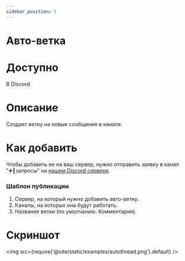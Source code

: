 ```yaml
---
sidebar_position: 5
---
```


# Авто-ветка

# Доступно

В Discord

# Описание

Создает ветку на новые сообщения в канале.

# Как добавить

Чтобы добавить ее на ваш сервер, нужно отправить заявку в канал "➕┃запросы" на [нашем Discord сервере](https://discord.gg/BCp784Gr3x).

### Шаблон публикации

1. Сервер, на который нужно добавить авто-ветку.
2. Каналы, на которых она будут работать.
3. Название ветки (по умолчанию: Комментарии).

# Скриншот
<img src={require('@site/static/examples/autothread.png').default} />
